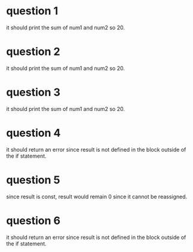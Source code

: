 # question 1
it should print the sum of num1 and num2 so 20.

# question 2
it should print the sum of num1 and num2 so 20.

# question 3
it should print the sum of num1 and num2 so 20.

# question 4
it should return an error since result is not defined in the block outside of the if statement.

# question 5
since result is const, result would remain 0 since it cannot be reassigned.

# question 6
it should return an error since result is not defined in the block outside of the if statement.
